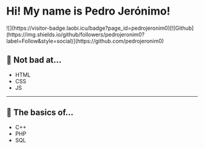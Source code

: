 <h1>Hi! My name is Pedro Jerónimo!</h1>
![](https://visitor-badge.laobi.icu/badge?page_id=pedrojeronim0)[![Github](https://img.shields.io/github/followers/pedrojeronim0?label=Follow&style=social)](https://github.com/pedrojeronim0)
<h2 "display:flex;align-items:center">👀 Not bad at...</h2>
<ul>
 <li>HTML</li>
 <li>CSS</li>
 <li>JS</li>
 </ul>
<hr>
<h2 style:"display:flex;align-items:center">🌱 The basics of...</h2>
<ul>
<li>C++</li>
<li>PHP</li>
<li>SQL</li>
</ul>
